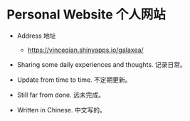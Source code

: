 # Personal Website 个人网站


  - Address 地址
    - <https://vinceqian.shinyapps.io/galaxea/>

  - Sharing some daily experiences and thoughts. 记录日常。
  
  - Update from time to time. 不定期更新。

  - Still far from done. 远未完成。

  - Written in Chinese. 中文写的。
